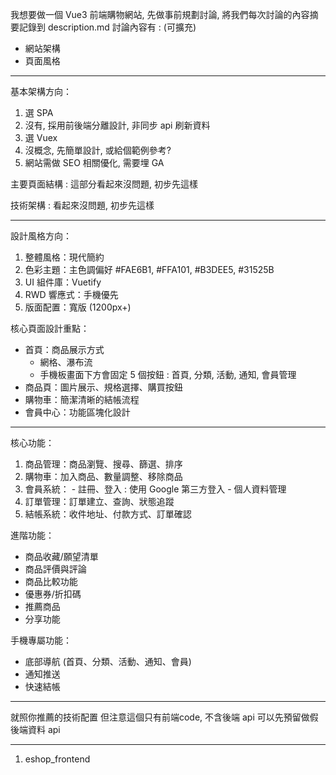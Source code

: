我想要做一個 Vue3 前端購物網站, 先做事前規劃討論, 將我們每次討論的內容摘要記錄到 description.md
討論內容有 : (可擴充) 
 - 網站架構
 - 頁面風格

---

基本架構方向：
1. 選 SPA
2. 沒有, 採用前後端分離設計, 非同步 api 刷新資料
3. 選 Vuex
4. 沒概念, 先簡單設計, 或給個範例參考?
5. 網站需做 SEO 相關優化, 需要埋 GA

主要頁面結構 : 這部分看起來沒問題, 初步先這樣

技術架構 : 看起來沒問題, 初步先這樣


---

設計風格方向：
1. 整體風格：現代簡約
2. 色彩主題：主色調偏好 #FAE6B1, #FFA101, #B3DEE5, #31525B
3. UI 組件庫：Vuetify
4. RWD 響應式：手機優先
5. 版面配置：寬版 (1200px+)

核心頁面設計重點：
- 首頁：商品展示方式
  - 網格、瀑布流
  - 手機板畫面下方會固定 5 個按鈕 : 首頁, 分類, 活動, 通知, 會員管理 
- 商品頁：圖片展示、規格選擇、購買按鈕
- 購物車：簡潔清晰的結帳流程
- 會員中心：功能區塊化設計

---

核心功能：
  1. 商品管理：商品瀏覽、搜尋、篩選、排序
  2. 購物車：加入商品、數量調整、移除商品
  3. 會員系統：
    - 註冊、登入 : 使用 Google 第三方登入
    - 個人資料管理
  4. 訂單管理：訂單建立、查詢、狀態追蹤
  5. 結帳系統：收件地址、付款方式、訂單確認

  進階功能：
  - 商品收藏/願望清單
  - 商品評價與評論
  - 商品比較功能
  - 優惠券/折扣碼
  - 推薦商品
  - 分享功能

  手機專屬功能：
  - 底部導航 (首頁、分類、活動、通知、會員)
  - 通知推送
  - 快速結帳

---

就照你推薦的技術配置
但注意這個只有前端code, 不含後端 api
可以先預留做假後端資料 api

---

1. eshop_frontend
